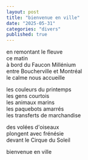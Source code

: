 ```yaml
---
layout: post
title: "bienvenue en ville"
date: "2025-05-31"
categories: "divers"
published: true
---
```



en remontant le fleuve  
ce matin  
à bord du Faucon Millénium  
entre Boucherville et Montréal  
le calme nous accueille  

les couleurs du printemps  
les gens courtois  
les animaux marins  
les paquebots amarrés  
les transferts de marchandise  

des volées d'oiseaux  
plongent avec frénésie  
devant le Cirque du Soleil  

bienvenue en ville  
